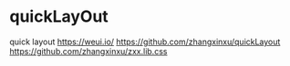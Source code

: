 # quickLayOut
quick layout
https://weui.io/
https://github.com/zhangxinxu/quickLayout
https://github.com/zhangxinxu/zxx.lib.css
